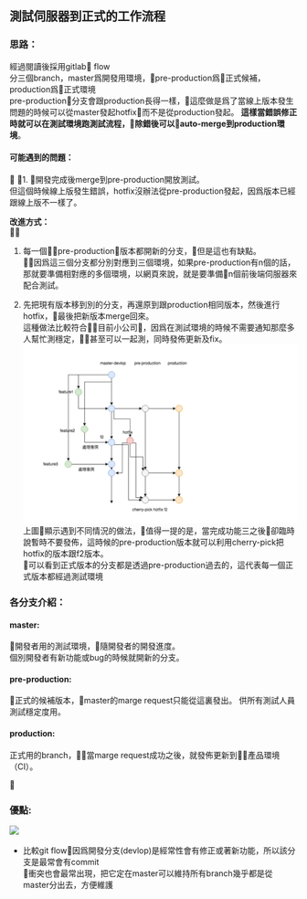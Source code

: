 ## 測試伺服器到正式的工作流程

### 思路：
經過閱讀後採用gitlab flow</br>
分三個branch，master爲開發用環境，pre-production爲正式候補，production爲正式環境</br>
pre-production分支會跟production長得一樣，這麼做是爲了當線上版本發生問題的時候可以從master發起hotfix而不是從production發起。
**這樣當錯誤修正時就可以在測試環境跑測試流程，除錯後可以auto-merge到production環境**。

#### 可能遇到的問題：

1. 開發完成後merge到pre-production開放測試。</br>
但這個時候線上版發生錯誤，hotfix沒辦法從pre-production發起，因爲版本已經跟線上版不一樣了。</br>

**改進方式：**</br>

1. 每一個pre-production版本都開新的分支，但是這也有缺點。</br>
因爲這三個分支都分別對應到三個環境，如果pre-production有n個的話，那就要準備相對應的多個環境，以網頁來說，就是要準備n個前後端伺服器來配合測試。</br>

2. 先把現有版本移到別的分支，再還原到跟production相同版本，然後進行hotfix，最後把新版本merge回來。</br>
這種做法比較符合目前小公司，因爲在測試環境的時候不需要通知那麼多人幫忙測穩定，甚至可以一起測，同時發佈更新及fix。
![](cloudDoor.png)
上圖顯示遇到不同情況的做法，值得一提的是，當完成功能三之後卻臨時說暫時不要發佈，這時候的pre-production版本就可以利用cherry-pick把hotfix的版本跟f2版本。</br>
可以看到正式版本的分支都是透過pre-production過去的，這代表每一個正式版本都經過測試環境

### 各分支介紹：

#### master:
開發者用的測試環境，隨開發者的開發進度。</br>
個別開發者有新功能或bug的時候就開新的分支。</br>

#### pre-production:
正式的候補版本，master的marge request只能從這裏發出。
供所有測試人員測試穩定度用。

#### production:
正式用的branch，當marge request成功之後，就發佈更新到產品環境（CI）。


### 優點:
![](https://nvie.com/img/git-model@2x.png)
* 比較git flow因爲開發分支(devlop)是經常性會有修正或著新功能，所以該分支是最常會有commit</br>
衝突也會最常出現，把它定在master可以維持所有branch幾乎都是從master分出去，方便維護
